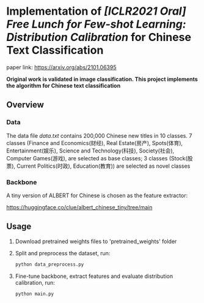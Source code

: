 # Implementation of *[ICLR2021 Oral] Free Lunch for Few-shot Learning: Distribution Calibration* for Chinese Text Classification

paper link: https://arxiv.org/abs/2101.06395

**Original work is validated in image classification. This project implements the algorithm for Chinese text classification**

## Overview

### Data

The data file *data.txt* contains 200,000 Chinese new titles in 10 classes. 7 classes (Finance and Economics(财经), Real Estate(房产), Spots(体育), Entertainment(娱乐), Science and Technology(科技), Society(社会), Computer Games(游戏), are selected as base classes; 3 classes (Stock(股票), Current Politics(时政), Education(教育)) are selected as novel classes

### Backbone

A tiny version of ALBERT for Chinese is chosen as the feature extractor:

https://huggingface.co/clue/albert_chinese_tiny/tree/main



## Usage

1. Download pretrained weights files to 'pretrained_weights' folder

2. Split and preprocess the dataset, run:

   ```bash
   python data_preprocess.py
   ```

3. Fine-tune backbone, extract features and evaluate distribution calibration, run:

   ```bash
   python main.py
   ```

   
